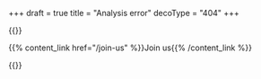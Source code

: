 +++
draft = true
title = "Analysis error"
decoType = "404"
+++

{{<error-section class="text-align:center" message="Houston, we have a problem">}}

{{% content_link href="/join-us" %}}Join us{{% /content_link %}}

{{</error-section>}}
